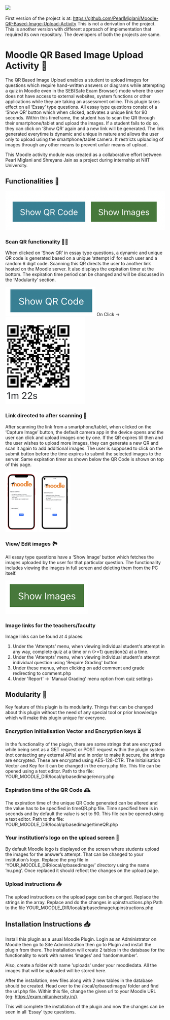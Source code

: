 <img src = "https://edwiser.org/wp-content/uploads/2016/05/moodle-plugins.png" > </img>

First version of the project is at: https://github.com/PearlMiglani/Moodle-QR-Based-Image-Upload-Activity
This is not a derivation of the project. This is another version with different approach of implementation that required its own repository. The developers of both the projects are same.

# Moodle QR Based Image Upload Activity 🔌
The QR Based Image Upload enables a student to upload images for questions which require hand-written answers or diagrams while attempting a quiz in Moodle even in the SEB(Safe Exam Browser) mode where the user does not have access to external websites, system functions or other applications while they are taking an assessment online. This plugin takes effect on all ‘Essay’ type questions. All essay type questions consist of a ‘Show QR’ button which when clicked, activates a unique link for 90 seconds. Within this timeframe, the student has to scan the QR through their smartphone/tablet and upload the images. If a student fails to do so, they can click on ‘Show QR’ again and a new link will be generated. The link generated everytime is dynamic and unique in nature and allows the user only to upload using the smartphone/tablet camera. It restricts uploading of images through any other means to prevent unfair means of upload. 

This Moodle activity module was created as a collaborative effort between Pearl Miglani and Shreyans Jain as a project during internship at NIIT University.


## Functionalities 💪

![alt text](https://github.com/PearlMiglani/Moodle-QR-Based-Image-Upload-Activity/blob/main/screenshots/Screenshot%202021-07-29%20at%2011.52.56%20AM.png?raw=true)


### Scan QR functionality 🤳🏼

When clicked on ‘Show QR’ in essay type questions, a dynamic and unique QR code is generated based on a unique ‘attempt id’ for each user and a random 6 digit code. Scanning this QR directs the user to another link hosted on the Moodle server. It also displays the expiration timer at the bottom.
The expiration time period can be changed and will be discussed in the ‘Modularity’ section.

![alt text](https://github.com/PearlMiglani/Moodle-QR-Based-Image-Upload-Activity/blob/main/screenshots/Screenshot%202021-07-29%20at%2011.53.08%20AM.png?raw=true)
On Click &#8594;
![alt text](https://github.com/PearlMiglani/Moodle-QR-Based-Image-Upload-Activity/blob/main/screenshots/Screenshot%202021-07-29%20at%2011.54.00%20AM.png?raw=true)


### Link directed to after scanning 🔗

After scanning the link from a smartphone/tablet, when clicked on the ‘Capture Image’ button, the default camera app in the device opens and the user can click and upload images one by one. If the QR expires till then and the user wishes to upload more images, they can generate a new QR and scan it again to add additional images. The user is supposed to click on the submit button before the time expires to submit the selected images to the server. Same expiration timer as shown below the QR Code is shown on top of this page.

<img src="https://github.com/PearlMiglani/Moodle-QR-Based-Image-Upload-Activity/blob/main/screenshots/iphone.png" width="20%"> </img>
<img src="https://github.com/PearlMiglani/Moodle-QR-Based-Image-Upload-Activity/blob/main/screenshots/pixel.png" width="20%"> </img>



### View/ Edit images 🏞

All essay type questions have a ‘Show Image’ button which fetches the images uploaded by the user for that particular question. The functionality includes viewing the images in full screen and deleting them from the PC itself.

![alt text](https://github.com/PearlMiglani/Moodle-QR-Based-Image-Upload-Activity/blob/main/screenshots/Screenshot%202021-07-29%20at%2011.53.03%20AM.png?raw=true)


### Image links for the teachers/faculty

Image links can be found at 4 places:
1. Under the 'Attempts' menu, when viewing individual student's attempt in any way, complete quiz at a time or n (>=1) question(s) at a time.
2. Under the 'Attempts' menu, when viewing individual student's attempt individual question using 'Require Grading' button
3. Under these menus, when clicking on add comment and grade redirecting to comment.php
4. Under 'Report' -> 'Manual Grading' menu option from quiz settings

## Modularity 🧩
Key feature of this plugin is its modularity. Things that can be changed about this plugin without the need of any special tool or prior knowledge which will make this plugin unique for everyone.

### Encryption Initialisation Vector and Encryption keys ⏳
In the functionality of the plugin, there are some strings that are encrypted while being sent as a GET request or POST request within the plugin system (not contacting any external APIs) and in order to make it secure, the strings are encrypted. These are encrypted using AES-128-CTR. The Initialisation Vector and Key for it can be changed in the encry.php file. This file can be opened using a text editor.
Path to the file: YOUR_MOODLE_DIR/local/qrbasedimage/encry.php

### Expiration time of the QR Code 🕰
The expiration time of the unique QR Code generated can be altered and the value has to be specified in timeQR.php file. Time specified here is in seconds and by default the value is set to 90. This file can be opened using a text editor.
Path to the file: YOUR_MOODLE_DIR/local/qrbasedimage/timeQR.php

### Your institution’s logo on the upload screen 🏫
By default Moodle logo is displayed on the screen where students upload the images for the answer’s attempt. That can be changed to your institution’s logo. Replace the png file in ‘YOUR_MOODLE_DIR/local/qrbasedimage/’ directory using the name ‘nu.png’.
Once replaced it should reflect the changes on the upload page.

### Upload instructions 📤
The upload instructions on the upload page can be changed. Replace the strings in the array. Replace and do the changes in upinstructions.php
Path to the file YOUR_MOODLE_DIR/local/qrbasedimage/upinstructions.php

## Installation Instructions 📥
Install this plugin as a usual Moodle Plugin. Login as an Administrator on Moodle then go to Site Administration then go to Plugin and install the plugin from there. The installation will create 2 tables in the database for the functionality to work with names ‘images’ and ‘randomnumber’.

Also, create a folder with name 'uploads' under your moodledata. All the images that will be uploaded will be stored here.


After the installation, new files along with 2 new tables in the database should be created. Head over to the /local/qrbasedimage/ folder and find the url.php file. Within this file, change the given url to your Moodle URL (eg: https://exam.niituniversity.in/).

This will complete the installation of the plugin and now the changes can be seen in all ‘Essay’ type questions. 
